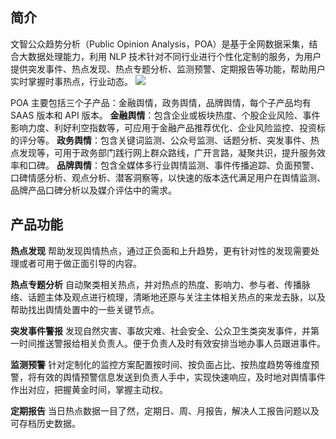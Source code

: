 ## 简介
文智公众趋势分析（Public Opinion Analysis，POA）是基于全网数据采集，结合大数据处理能力，利用 NLP 技术针对不同行业进行个性化定制的服务，为用户提供突发事件、热点发现、热点专题分析、监测预警、定期报告等功能，帮助用户实时掌握时事热点，行业动态。
![](https://main.qcloudimg.com/raw/dad87cc207bb58cf321193256f9686a2.png)

POA 主要包括三个子产品：金融舆情，政务舆情，品牌舆情，每个子产品均有 SAAS 版本和 API 版本。
**金融舆情**：包含企业或板块热度、个股企业风险、事件影响力度、利好利空指数等，可应用于金融产品推荐优化、企业风险监控、投资标的评分等。
**政务舆情**：包含关键词监测、公众号监测、话题分析、突发事件、热点发现等，可用于政务部门践行网上群众路线，广开言路，凝聚共识，提升服务效率和口碑。
**品牌舆情**：包含全媒体多行业舆情监测、事件传播追踪、负面预警、口碑情感分析、观点分析、潜客洞察等，以快速的版本迭代满足用户在舆情监测、品牌产品口碑分析以及媒介评估中的需求。

## 产品功能
**热点发现**
帮助发现舆情热点，通过正负面和上升趋势，更有针对性的发现需要处理或者可用于做正面引导的内容。

**热点专题分析**
自动聚类相关热点，并对热点的热度、影响力、参与者、传播脉络、话题主体及观点进行梳理，清晰地还原与关注主体相关热点的来龙去脉，以及帮助找出舆情处置中的一些关键节点。

**突发事件警报**
发现自然灾害、事故灾难、社会安全、公众卫生类突发事件，并第一时间推送警报给相关负责人。便于负责人及时有效安排当地办事人员跟进事件。

**监测预警**
针对定制化的监控方案配置按时间、按负面占比、按热度趋势等维度预警，将有效的舆情预警信息发送到负责人手中，实现快速响应，及时地对舆情事件作出对应，把握黄金时间，掌握主动权。

**定期报告**
当日热点数据一目了然，定期日、周、月报告，解决人工报告问题以及可存档历史数据。
